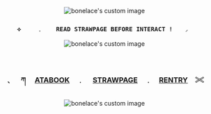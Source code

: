 <!-- level 1: simple bio and stats -->
<p align="center">
  <img src="https://media.discordapp.net/attachments/1333202020915613819/1393993406350622770/Untitled28_20250713182453.png?ex=68cb8b47&is=68ca39c7&hm=8eda7edda82ed4bb9951d2ebee5dc6a40dcfb08db44e5c27ae126f103b965327&=&format=webp&quality=lossless&width=924&height=431" alt="bonelace's custom image"/>
</p>

<h3 align="center"><code color="purple">⟡ 　　﹒  　READ STRAWPAGE BEFORE INTERACT !　　◞ </code></h3>

<p align="center">
  <img src="https://64.media.tumblr.com/dfec03dc24fc87684814965f330779e4/7ff15572939cc448-4b/s640x960/394c8e7ad7df90a8f63853514475def49c428277.pnj" alt="bonelace's custom image"/>
</p>

　<h3 align="center">﹑　 ཀ 　[ATABOOK](https://vampstyx.atabook.org/)　﹒ 　[STRAWPAGE](https://gunss.straw.page)　﹒　[RENTRY](https://rentry.co/bonelace)　𓏵</h3>
<p align="center">

  <img src="https://64.media.tumblr.com/addf2d6c2760b8df6c032bb3cb37a478/ce814cd7e8d737f2-74/s640x960/247e8daac6c81e798dfb64101f7af1f59ddd1c8c.webp" alt="bonelace's custom image"/>
</p>
